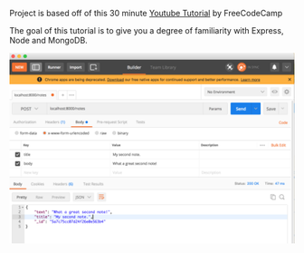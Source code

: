 Project is based off of this 30 minute [Youtube Tutorial](https://www.youtube.com/watch?v=fsCjFHuMXj0&t=13s) by FreeCodeCamp

The goal of this tutorial is to give you a degree of familiarity with Express, Node and MongoDB.

![postman](./screenshots/postman.png)